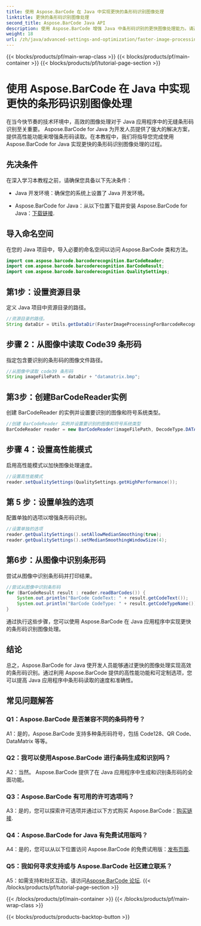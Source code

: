 ```yaml
---
title: 使用 Aspose.BarCode 在 Java 中实现更快的条形码识别图像处理
linktitle: 更快的条形码识别图像处理
second_title: Aspose.BarCode Java API
description: 使用 Aspose.BarCode 增强 Java 中条形码识别的更快图像处理能力。请遵循我们的分步指南以加快图像处理速度。
weight: 18
url: /zh/java/advanced-settings-and-optimization/faster-image-processing-barcode-recognition/
---
```


{{< blocks/products/pf/main-wrap-class >}}
{{< blocks/products/pf/main-container >}}
{{< blocks/products/pf/tutorial-page-section >}}

# 使用 Aspose.BarCode 在 Java 中实现更快的条形码识别图像处理


在当今快节奏的技术环境中，高效的图像处理对于 Java 应用程序中的无缝条形码识别至关重要。 Aspose.BarCode for Java 为开发人员提供了强大的解决方案，提供高性能功能来增强条形码读取。在本教程中，我们将指导您完成使用 Aspose.BarCode for Java 实现更快的条形码识别图像处理的过程。

## 先决条件

在深入学习本教程之前，请确保您具备以下先决条件：

- Java 开发环境：确保您的系统上设置了 Java 开发环境。

-  Aspose.BarCode for Java：从以下位置下载并安装 Aspose.BarCode for Java：[下载链接](https://releases.aspose.com/barcode/java/).

## 导入命名空间

在您的 Java 项目中，导入必要的命名空间以访问 Aspose.BarCode 类和方法。

```java
import com.aspose.barcode.barcoderecognition.BarCodeReader;
import com.aspose.barcode.barcoderecognition.BarCodeResult;
import com.aspose.barcode.barcoderecognition.QualitySettings;


```

## 第1步：设置资源目录

定义 Java 项目中资源目录的路径。

```java
//资源目录的路径。
String dataDir = Utils.getDataDir(FasterImageProcessingForBarcodeRecognition.class) + "BarcodeReader/advanced_features/";
```

## 步骤 2：从图像中读取 Code39 条形码

指定包含要识别的条形码的图像文件路径。

```java
//从图像中读取 code39 条形码
String imageFilePath = dataDir + "datamatrix.bmp";
```

## 第3步：创建BarCodeReader实例

创建 BarCodeReader 的实例并设置要识别的图像和符号系统类型。

```java
//创建 BarCodeReader 实例并设置要识别的图像和符号系统类型
BarCodeReader reader = new BarCodeReader(imageFilePath, DecodeType.DATA_MATRIX);
```

## 步骤 4：设置高性能模式

启用高性能模式以加快图像处理速度。

```java
//设置高性能模式
reader.setQualitySettings(QualitySettings.getHighPerformance());
```

## 第 5 步：设置单独的选项

配置单独的选项以增强条形码识别。

```java
//设置单独的选项
reader.getQualitySettings().setAllowMedianSmoothing(true);
reader.getQualitySettings().setMedianSmoothingWindowSize(4);
```

## 第6步：从图像中识别条形码

尝试从图像中识别条形码并打印结果。

```java
//尝试从图像中识别条形码
for (BarCodeResult result : reader.readBarCodes()) {
    System.out.println("BarCode CodeText: " + result.getCodeText());
    System.out.println("BarCode CodeType: " + result.getCodeTypeName());
}
```

通过执行这些步骤，您可以使用 Aspose.BarCode 在 Java 应用程序中实现更快的条形码识别图像处理。

## 结论

总之，Aspose.BarCode for Java 使开发人员能够通过更快的图像处理实现高效的条形码识别。通过利用 Aspose.BarCode 提供的高性能功能和可定制选项，您可以提高 Java 应用程序中条形码读取的速度和准确性。

## 常见问题解答

### Q1：Aspose.BarCode 是否兼容不同的条码符号？

A1：是的，Aspose.BarCode 支持多种条形码符号，包括 Code128、QR Code、DataMatrix 等等。

### Q2：我可以使用Aspose.BarCode 进行条码生成和识别吗？

A2：当然。 Aspose.BarCode 提供了在 Java 应用程序中生成和识别条形码的全面功能。

### Q3：Aspose.BarCode 有可用的许可选项吗？

 A3：是的，您可以探索许可选项并通过以下方式购买 Aspose.BarCode：[购买链接](https://purchase.aspose.com/buy).

### Q4：Aspose.BarCode for Java 有免费试用版吗？

A4：是的，您可以从以下位置访问 Aspose.BarCode 的免费试用版：[发布页面](https://releases.aspose.com/).

### Q5：我如何寻求支持或与 Aspose.BarCode 社区建立联系？

 A5：如需支持和社区互动，请访问[Aspose.BarCode 论坛](https://forum.aspose.com/c/barcode/13).
{{< /blocks/products/pf/tutorial-page-section >}}

{{< /blocks/products/pf/main-container >}}
{{< /blocks/products/pf/main-wrap-class >}}

{{< blocks/products/products-backtop-button >}}
